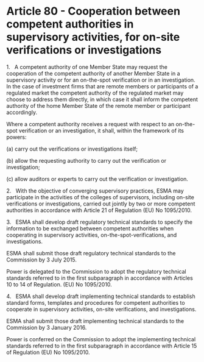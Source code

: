 # Article 80 - Cooperation between competent authorities in supervisory activities, for on-site verifications or investigations


1.   A competent authority of one Member State may request the cooperation of the competent authority of another Member State in a supervisory activity or for an on-the-spot verification or in an investigation. In the case of investment firms that are remote members or participants of a regulated market the competent authority of the regulated market may choose to address them directly, in which case it shall inform the competent authority of the home Member State of the remote member or participant accordingly.

Where a competent authority receives a request with respect to an on-the-spot verification or an investigation, it shall, within the framework of its powers:

(a) carry out the verifications or investigations itself;

(b) allow the requesting authority to carry out the verification or investigation;

(c) allow auditors or experts to carry out the verification or investigation.

2.   With the objective of converging supervisory practices, ESMA may participate in the activities of the colleges of supervisors, including on-site verifications or investigations, carried out jointly by two or more competent authorities in accordance with Article 21 of Regulation (EU) No 1095/2010.

3.   ESMA shall develop draft regulatory technical standards to specify the information to be exchanged between competent authorities when cooperating in supervisory activities, on-the-spot-verifications, and investigations.

ESMA shall submit those draft regulatory technical standards to the Commission by 3 July 2015.

Power is delegated to the Commission to adopt the regulatory technical standards referred to in the first subparagraph in accordance with Articles 10 to 14 of Regulation. (EU) No 1095/2010.

4.   ESMA shall develop draft implementing technical standards to establish standard forms, templates and procedures for competent authorities to cooperate in supervisory activities, on-site verifications, and investigations.

ESMA shall submit those draft implementing technical standards to the Commission by 3 January 2016.

Power is conferred on the Commission to adopt the implementing technical standards referred to in the first subparagraph in accordance with Article 15 of Regulation (EU) No 1095/2010.
